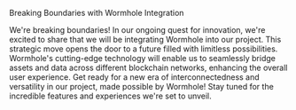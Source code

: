 Breaking Boundaries with Wormhole Integration

We're breaking boundaries! In our ongoing quest for innovation, we're excited to share that we will be integrating Wormhole into our project. This strategic move opens the door to a future filled with limitless possibilities. Wormhole's cutting-edge technology will enable us to seamlessly bridge assets and data across different blockchain networks, enhancing the overall user experience. Get ready for a new era of interconnectedness and versatility in our project, made possible by Wormhole! Stay tuned for the incredible features and experiences we're set to unveil.
